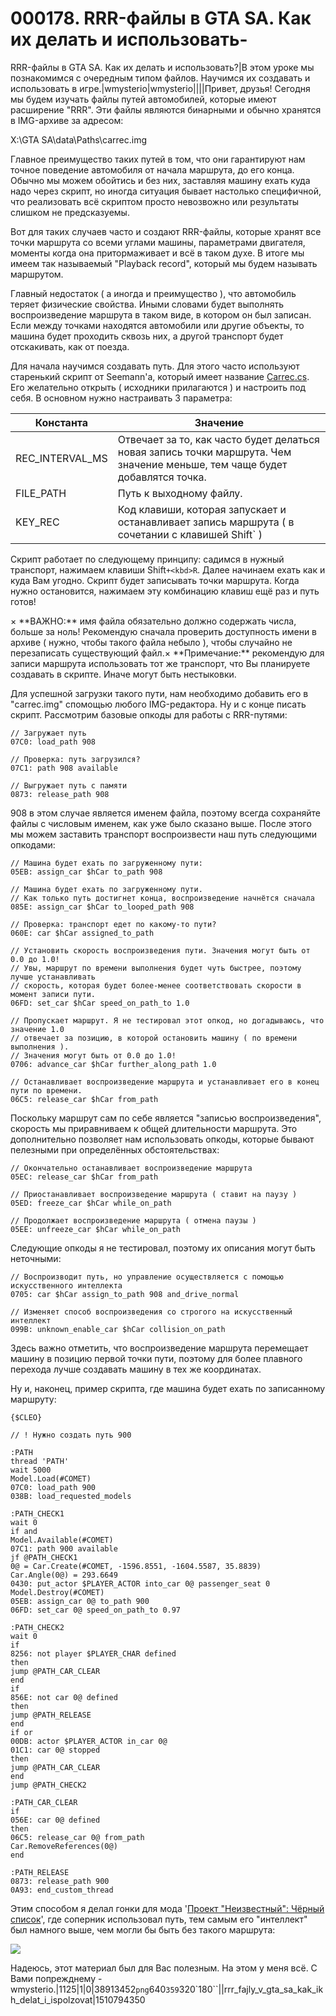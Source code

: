 # 000178. RRR-файлы в GTA SA. Как их делать и использовать-

RRR-файлы в GTA SA. Как их делать и использовать?|В этом уроке мы познакомимся с очередным типом файлов. Научимся их создавать и использовать в игре.|wmysterio|wmysterio||||Привет, друзья! Сегодня мы будем изучать файлы путей автомобилей, которые имеют расширение "RRR". Эти файлы являются бинарными и обычно хранятся в IMG-архиве за адресом:

X:\GTA SA\data\Paths\carrec.img

Главное преимущество таких путей в том, что они гарантируют нам точное поведение автомобиля от начала маршрута, до его конца. Обычно мы можем обойтись и без них, заставляя машину ехать куда надо через скрипт, но иногда ситуация бывает настолько специфичной, что реализовать всё скриптом просто невозвожно или результаты слишком не предсказуемы.

Вот для таких случаев часто и создают RRR-файлы, которые хранят все точки маршрута со всеми углами машины, параметрами двигателя, моменты когда она притормаживает и всё в таком духе. В итоге мы имеем так называемый "Playback record", который мы будем называть маршрутом.

Главный недостаток ( а иногда и преимущество ), что автомобиль теряет физические свойства. Иными словами будет выполнять воспроизведение маршрута в таком виде, в котором он был записан. Если между точками находятся автомобили или другие объекты, то машина будет проходить сквозь них, а другой транспорт будет отскакивать, как от поезда.

Для начала научимся создавать путь. Для этого часто используют старенький скрипт от Seemann'а, который имеет название [Carrec.cs](../../data\_base/sa/carrec.rar). Его желательно открыть ( исходники прилагаются ) и настроить под себя. В основном нужно настраивать 3 параметра:

| Константа         | Значение                                                                                                                    |
| ----------------- | --------------------------------------------------------------------------------------------------------------------------- |
| REC\_INTERVAL\_MS | Отвечает за то, как часто будет делаться новая запись точки маршрута. Чем значение меньше, тем чаще будет добавлятся точка. |
| FILE\_PATH        | Путь к выходному файлу.                                                                                                     |
| KEY\_REC          | Код клавиши, которая запускает и останавливает запись маршрута ( в сочетании с клавишей Shift\` )                           |

Скрипт работает по следующему принципу: садимся в нужный транспорт, нажимаем клавиши Shift`+<kbd>R`. Далее начинаем ехать как и куда Вам угодно. Скрипт будет записывать точки маршрута. Когда нужно остановится, нажимаем эту комбинацию клавиш ещё раз и путь готов!

× \*\*ВАЖНО:\*\* имя файла обязательно должно содержать числа, больше за ноль! Рекомендую сначала проверить доступность имени в архиве ( нужно, чтобы такого файла небыло ), чтобы случайно не перезаписать существующий файл.× \*\*Примечание:\*\* рекомендую для записи маршрута использовать тот же транспорт, что Вы планируете создавать в скрипте. Иначе могут быть нестыковки.

Для успешной загрузки такого пути, нам необходимо добавить его в "carrec.img" спомощью любого IMG-редактора. Ну и с конце писать скрипт. Рассмотрим базовые опкоды для работы с RRR-путями:

```
// Загружает путь
07C0: load_path 908

// Проверка: путь загрузился?
07C1: path 908 available

// Выгружает путь с памяти
0873: release_path 908
```

908 в этом случае является именем файла, поэтому всегда сохраняйте файлы с числовым именем, как уже было сказано выше. После этого мы можем заставить транспорт воспроизвести наш путь следующими опкодами:

```
// Машина будет ехать по загруженному пути:
05EB: assign_car $hCar to_path 908

// Машина будет ехать по загруженному пути.
// Как только путь достигнет конца, воспроизведение начнётся сначала
085E: assign_car $hCar to_looped_path 908

// Проверка: транспорт едет по какому-то пути?
060E: car $hCar assigned_to_path

// Установить скорость воспроизведения пути. Значения могут быть от 0.0 до 1.0!
// Увы, маршрут по времени выполнения будет чуть быстрее, поэтому лучше устанавливать
// скорость, которая будет более-менее соответствовать скорости в момент записи пути.
06FD: set_car $hCar speed_on_path_to 1.0

// Пропускает маршрут. Я не тестировал этот опкод, но догадываюсь, что значение 1.0
// отвечает за позицию, в которой остановить машину ( по времени выполнения ).
// Значения могут быть от 0.0 до 1.0!
0706: advance_car $hCar further_along_path 1.0

// Останавливает воспроизведение маршрута и устанавливает его в конец пути по времени.
06C5: release_car $hCar from_path
```

Поскольку маршрут сам по себе является "записью воспроизведения", скорость мы приравниваем к общей длительности маршрута. Это дополнительно позволяет нам использовать опкоды, которые бывают пелезными при определённых обстоятельствах:

```
// Окончательно останавливает воспроизведение маршрута
05EC: release_car $hCar from_path

// Приостанавливает воспроизведение маршрута ( ставит на паузу )
05ED: freeze_car $hCar while_on_path

// Продолжает воспроизведение маршрута ( отмена паузы )
05EE: unfreeze_car $hCar while_on_path
```

Следующие опкоды я не тестировал, поэтому их описания могут быть неточными:

```
// Воспроизводит путь, но управление осуществляется с помощью искусственного интеллекта
0705: car $hCar assign_to_path 908 and_drive_normal

// Изменяет способ воспроизведения со строгого на искусственный интеллект
099B: unknown_enable_car $hCar collision_on_path
```

Здесь важно отметить, что воспроизведение маршрута перемещает машину в позицию первой точки пути, поэтому для более плавного перехода лучше создавать машину в тех же координатах.

Ну и, наконец, пример скрипта, где машина будет ехать по записанному маршруту:

```
{$CLEO}

// ! Нужно создать путь 900

:PATH
thread 'PATH'
wait 5000
Model.Load(#COMET) 
07C0: load_path 900
038B: load_requested_models

:PATH_CHECK1
wait 0
if and 
Model.Available(#COMET) 
07C1: path 900 available
jf @PATH_CHECK1 
0@ = Car.Create(#COMET, -1596.8551, -1604.5587, 35.8839)
Car.Angle(0@) = 293.6649 
0430: put_actor $PLAYER_ACTOR into_car 0@ passenger_seat 0 
Model.Destroy(#COMET)
05EB: assign_car 0@ to_path 900
06FD: set_car 0@ speed_on_path_to 0.97

:PATH_CHECK2
wait 0
if
8256: not player $PLAYER_CHAR defined
then
jump @PATH_CAR_CLEAR
end
if
856E: not car 0@ defined
then
jump @PATH_RELEASE
end
if or
00DB: actor $PLAYER_ACTOR in_car 0@
01C1: car 0@ stopped
then
jump @PATH_CAR_CLEAR
end
jump @PATH_CHECK2 

:PATH_CAR_CLEAR
if
056E: car 0@ defined
then 
06C5: release_car 0@ from_path
Car.RemoveReferences(0@)
end

:PATH_RELEASE
0873: release_path 900
0A93: end_custom_thread
```

Этим способом я делал гонки для мода '[Проект "Неизвестный": Чёрный список](../../load/gta\_sa/globalnye\_mody/proekt\_neizvestnyj\_chjornyj\_spisok/82-1-0-695/)', где соперник использовал путь, тем самым его "интеллект" был намного выше, чем могли бы быть без такого маршрута:

![](https://github.com/wmysterio/scm-scripting-lessons/raw/resources/\_pu/2/38913452.png)

Надеюсь, этот материал был для Вас полезным. На этом у меня всё. С Вами попрежднему - wmysterio.|1125|1|0|38913452`png`640`359`320\`180\`\`||rrr\_fajly\_v\_gta\_sa\_kak\_ikh\_delat\_i\_ispolzovat|1510794350
